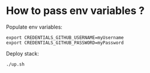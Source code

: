 # How to pass env variables ?
Populate env variables:
```shell script
export CREDENTIALS_GITHUB_USERNAME=myUsername
export CREDENTIALS_GITHUB_PASSWORD=myPassword
```
Deploy stack:
```shell script
./up.sh
```
